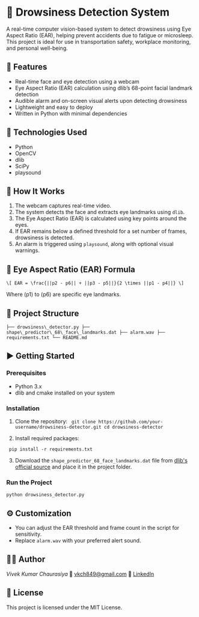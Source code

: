 
# 🛑 Drowsiness Detection System

A real-time computer vision-based system to detect drowsiness using Eye Aspect Ratio (EAR), helping prevent accidents due to fatigue or microsleep. This project is ideal for use in transportation safety, workplace monitoring, and personal well-being.

## 📌 Features

- Real-time face and eye detection using a webcam
- Eye Aspect Ratio (EAR) calculation using dlib’s 68-point facial landmark detection
- Audible alarm and on-screen visual alerts upon detecting drowsiness
- Lightweight and easy to deploy
- Written in Python with minimal dependencies

## 🧰 Technologies Used

- Python
- OpenCV
- dlib
- SciPy
- playsound

## 🧠 How It Works

1. The webcam captures real-time video.
2. The system detects the face and extracts eye landmarks using `dlib`.
3. The Eye Aspect Ratio (EAR) is calculated using key points around the eyes.
4. If EAR remains below a defined threshold for a set number of frames, drowsiness is detected.
5. An alarm is triggered using `playsound`, along with optional visual warnings.

## 📸 Eye Aspect Ratio (EAR) Formula

`\[
EAR = \frac{||p2 - p6|| + ||p3 - p5||}{2 \times ||p1 - p4||}
\]`

Where \(p1\) to \(p6\) are specific eye landmarks.

## 📂 Project Structure

`├── drowsiness\_detector.py
├── shape\_predictor\_68\_face\_landmarks.dat
├── alarm.wav
├── requirements.txt
└── README.md`

## ▶️ Getting Started

### Prerequisites

- Python 3.x
- dlib and cmake installed on your system

### Installation

1. Clone the repository:
  ` git clone https://github.com/your-username/drowsiness-detector.git
   cd drowsiness-detector`

2. Install required packages:

  ` pip install -r requirements.txt`

3. Download the `shape_predictor_68_face_landmarks.dat` file from [dlib's official source](http://dlib.net/files/) and place it in the project folder.

### Run the Project

`python drowsiness_detector.py`

## ⚙️ Customization

* You can adjust the EAR threshold and frame count in the script for sensitivity.
* Replace `alarm.wav` with your preferred alert sound.


## 👨‍💻 Author

*Vivek Kumar Chaurasiya*
📧 [vkch849@gmail.com](mailto:vkch849@gmail.com)
🔗 [LinkedIn](https://www.linkedin.com/in/vivek-kumar-chaurasiya-944187220/)

## 📝 License

This project is licensed under the MIT License.
